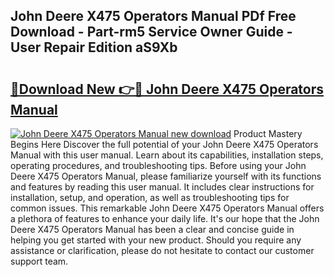 ## John Deere X475 Operators Manual PDf Free Download - Part-rm5 Service Owner Guide - User Repair Edition aS9Xb

# <h2><a href="http://bc47699.oget.top/?id=John+Deere+X475+Operators+Manual">🔗Download New 👉🔴 John Deere X475 Operators Manual</a></h2>

[![John Deere X475 Operators Manual new download](https://i.imgur.com/5g1atiW.png)](http://bc47699.oget.top/?id=John+Deere+X475+Operators+Manual)
Product Mastery Begins Here Discover the full potential of your John Deere X475 Operators Manual with this user manual. Learn about its capabilities, installation steps, operating procedures, and troubleshooting tips. Before using your John Deere X475 Operators Manual, please familiarize yourself with its functions and features by reading this user manual. It includes clear instructions for installation, setup, and operation, as well as troubleshooting tips for common issues. This remarkable John Deere X475 Operators Manual offers a plethora of features to enhance your daily life. It's our hope that the John Deere X475 Operators Manual has been a clear and concise guide in helping you get started with your new product. Should you require any assistance or clarification, please do not hesitate to contact our customer support team.
